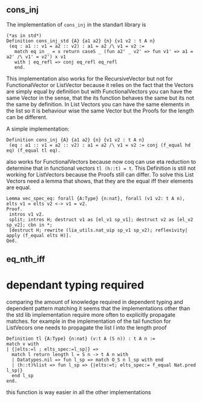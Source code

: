 
## cons_inj

The implementation of `cons_inj` in the standart library is 
```coq
(*as in std*)
Definition cons_inj_std {A} {a1 a2} {n} {v1 v2 : t A n}
 (eq : a1 :: v1 = a2 :: v2) : a1 = a2 /\ v1 = v2 :=
   match eq in _ = x return caseS _ (fun a2' _ v2' => fun v1' => a1 = a2' /\ v1' = v2') x v1
   with | eq_refl => conj eq_refl eq_refl
   end.
```
This implementation also works for the RecursiveVector but not for FunctionalVector or ListVector because it relies on the fact that the Vectors are simply equal by definition but with FunctionalVectors you can have the same Vector in the sense, that the its function behaves the same but its not the same by definition. In List Vectors you can have the same elements in the list so it is behaviour wise the same Vector but the Proofs for the length can be different. 

A simple implementation:
```coq 
Definition cons_inj {A} {a1 a2} {n} {v1 v2 : t A n}
 (eq : a1 :: v1 = a2 :: v2) : a1 = a2 /\ v1 = v2 := conj (f_equal hd eq) (f_equal tl eq).
```
also works for FunctionalVectors because now coq can use eta reduction to determine that in functional vectors `tl (h::t) = t`. This Definition is still not working for ListVectors because the Proofs still can differ. To solve this List Vectors need a lemma that shows, that they are the equal iff their elements are equal.
```coq 
Lemma vec_spec_eq: forall {A:Type} {n:nat}, forall (v1 v2: t A n), elts v1 = elts v2 <-> v1 = v2.
Proof.
 intros v1 v2.
 split; intros H; destruct v1 as [el_v1 sp_v1]; destruct v2 as [el_v2 sp_v2]; cbn in *; 
 [destruct H; rewrite (lia_utils.nat_uip sp_v1 sp_v2); reflexivity| apply (f_equal elts H)].
Qed.
```

## eq_nth_iff

# dependant typing required

comparing the amount of knowledge required in dependent typing and dependent pattern matching it seems that the implementations other than the std lib implementation require more often to explicitly propagate matches. 
for example in the implementation of the tail function for ListVecors one needs to propagate the list l into the length proof 
```coq 
Definition tl {A:Type} {n:nat} (v:t A (S n)) : t A n :=
match v with
| {|elts:=l ; elts_spec:=l_sp|} =>
  match l return length l = S n -> t A n with
  | Datatypes.nil => fun l_sp => match O_S n l_sp with end
  | (h::t)%list => fun l_sp => {|elts:=t; elts_spec:= f_equal Nat.pred l_sp|}
  end l_sp
end.
```

this function is way easier in all the other implementations